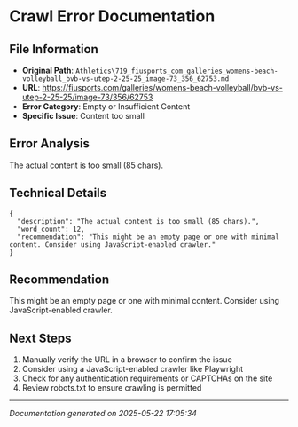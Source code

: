 # Crawl Error Documentation

## File Information
- **Original Path**: `Athletics\719_fiusports_com_galleries_womens-beach-volleyball_bvb-vs-utep-2-25-25_image-73_356_62753.md`
- **URL**: https://fiusports.com/galleries/womens-beach-volleyball/bvb-vs-utep-2-25-25/image-73/356/62753
- **Error Category**: Empty or Insufficient Content
- **Specific Issue**: Content too small

## Error Analysis
The actual content is too small (85 chars).

## Technical Details
```
{
  "description": "The actual content is too small (85 chars).",
  "word_count": 12,
  "recommendation": "This might be an empty page or one with minimal content. Consider using JavaScript-enabled crawler."
}
```

## Recommendation
This might be an empty page or one with minimal content. Consider using JavaScript-enabled crawler.

## Next Steps
1. Manually verify the URL in a browser to confirm the issue
2. Consider using a JavaScript-enabled crawler like Playwright
3. Check for any authentication requirements or CAPTCHAs on the site
4. Review robots.txt to ensure crawling is permitted

---
*Documentation generated on 2025-05-22 17:05:34*

